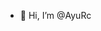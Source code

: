 - 👋 Hi, I’m @AyuRc

<!---
AyuRc/AyuRc is a ✨ special ✨ repository because its `README.md` (this file) appears on your GitHub profile.
You can click the Preview link to take a look at your changes.
--->
